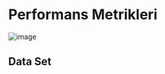 # Performans Metrikleri
![image](https://github.com/user-attachments/assets/da7b2499-5ef3-46f5-8f39-760605f608f6)
## Data Set
